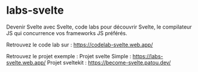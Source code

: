 # labs-svelte
Devenir Svelte avec Svelte, code labs pour découvrir Svelte, le compilateur JS qui concurrence vos frameworks JS préférés.

Retrouvez le code lab sur : https://codelab-svelte.web.app/

Retrouvez le projet exemple :
Projet svelte Simple : https://labs-svelte.web.app/
Projet sveltekit : https://become-svelte.patou.dev/
